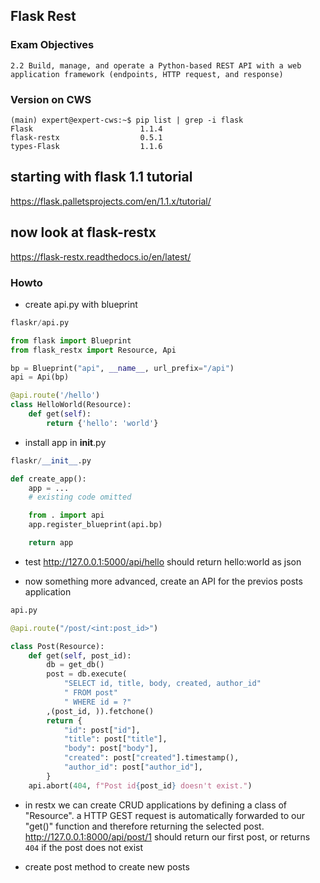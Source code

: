 ## Flask Rest

### Exam Objectives
```
2.2	Build, manage, and operate a Python-based REST API with a web application framework (endpoints, HTTP request, and response)
```
### Version on CWS
```
(main) expert@expert-cws:~$ pip list | grep -i flask
Flask                        1.1.4
flask-restx                  0.5.1
types-Flask                  1.1.6
```

## starting with flask 1.1 tutorial
https://flask.palletsprojects.com/en/1.1.x/tutorial/
## now look at flask-restx
https://flask-restx.readthedocs.io/en/latest/


### Howto
* create api.py with blueprint

```python
flaskr/api.py

from flask import Blueprint
from flask_restx import Resource, Api

bp = Blueprint("api", __name__, url_prefix="/api")
api = Api(bp)

@api.route('/hello')
class HelloWorld(Resource):
    def get(self):
        return {'hello': 'world'}
```
* install app in __init__.py

```python
flaskr/__init__.py

def create_app():
    app = ...
    # existing code omitted

    from . import api
    app.register_blueprint(api.bp)

    return app
```
* test http://127.0.0.1:5000/api/hello should return hello:world as json

* now something more advanced, create an API for the previos posts application
```python
api.py

@api.route("/post/<int:post_id>")

class Post(Resource):
    def get(self, post_id):
        db = get_db()
        post = db.execute(
            "SELECT id, title, body, created, author_id"
            " FROM post"
            " WHERE id = ?"
        ,(post_id, )).fetchone()
        return {
            "id": post["id"],
            "title": post["title"],
            "body": post["body"],
            "created": post["created"].timestamp(),
            "author_id": post["author_id"],
        }
    api.abort(404, f"Post id{post_id} doesn't exist.") 
```
  * in restx we can create CRUD applications by defining a class of "Resource". a HTTP GEST request is automatically forwarded to our "get()" function and therefore returning the selected post. http://127.0.0.1:8000/api/post/1 should return our first post, or returns `404` if the post does not exist

  * create post method to create new posts
